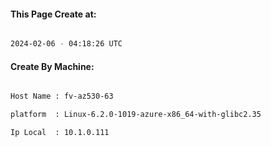 
   
#### This Page Create at:

```bash

2024-02-06 - 04:18:26 UTC

```

#### Create By Machine:

```bash

Host Name : fv-az530-63

platform  : Linux-6.2.0-1019-azure-x86_64-with-glibc2.35

Ip Local  : 10.1.0.111

```

